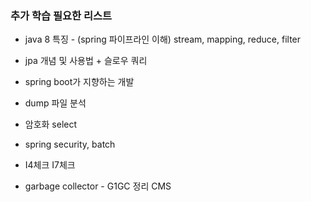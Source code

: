 ###  추가 학습 필요한 리스트

- java 8 특징 - (spring 파이프라인 이해) stream, mapping, reduce, filter
- jpa 개념 및 사용법 + 슬로우 쿼리
- spring boot가 지향하는 개발



- dump 파일 분석
- 암호화 select
- spring security, batch
- I4체크 I7체크
- garbage collector - G1GC 정리 CMS

